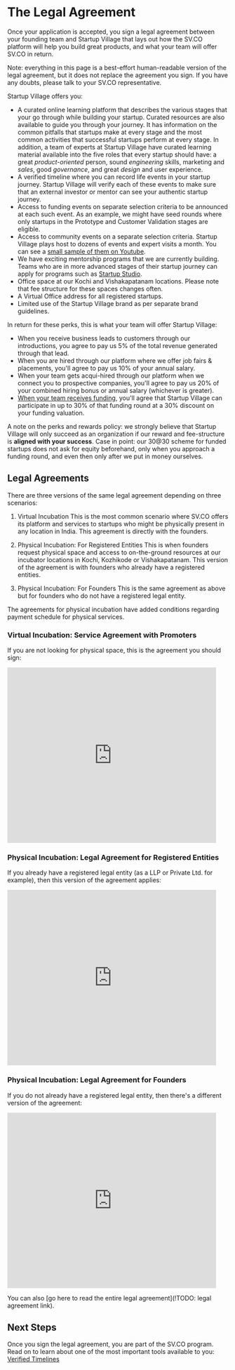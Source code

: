 # The Legal Agreement

Once your application is accepted, you sign a legal agreement between your founding team and Startup Village that lays out how the SV.CO platform will help you build great products, and what your team will offer SV.CO in return.

Note: everything in this page is a best-effort human-readable version of the legal agreement, but it does not replace the agreement you sign. If you have any doubts, please talk to your SV.CO representative.

Startup Village offers you:

* A curated online learning platform that describes the various stages that your go through while building your startup. Curated resources are also available to guide you through your journey. It has information on the common pitfalls that startups make at every stage and the most common activities that successful startups perform at every stage. In addition, a team of experts at Startup Village have curated learning material available into the five roles that every startup should have: a great *product-oriented* person, sound *engineering* skills, marketing and *sales*, good *governance*, and great *design* and user experience.
* A verified timeline where you can record life events in your startup journey. Startup Village will verify each of these events to make sure that an external investor or mentor can see your authentic startup journey.
* Access to funding events on separate selection criteria to be announced at each such event. As an example, we might have seed rounds where only startups in the Prototype and Customer Validation stages are eligible.
* Access to community events on a separate selection criteria. Startup Village plays host to dozens of events and expert visits a month. You can see a [small sample of them on Youtube](https://www.youtube.com/user/TheStartupVillage).
* We have exciting mentorship programs that we are currently building. Teams who are in more advanced stages of their startup journey can apply for programs such as [Startup Studio](http://startupstudio.co.in).
* Office space at our Kochi and Vishakapatanam locations. Please note that fee structure for these spaces changes often.
* A Virtual Office address for all registered startups.
* Limited use of the Startup Village brand as per separate brand guidelines.

In return for these perks, this is what your team will offer Startup Village:

* When you receive business leads to customers through our introductions, you agree to pay us 5% of the total revenue generated through that lead.
* When you are hired through our platform where we offer job fairs & placements, you'll agree to pay us 10% of your annual salary.
* When your team gets acqui-hired through our platform when we connect you to prospective companies, you'll agree to pay us 20% of your combined hiring bonus or annual salary (whichever is greater).
* [When your team receives funding](2a-funding.md), you'll agree that Startup Village can participate in up to 30% of that funding round at a 30% discount on your funding valuation.

A note on the perks and rewards policy: we strongly believe that Startup Village will only succeed as an organization if our reward and fee-structure is **aligned with your success**. Case in point: our 30@30 scheme for funded startups does not ask for equity beforehand, only when you approach a funding round, and even then only after we put in money ourselves.

## Legal Agreements

There are three versions of the same legal agreement depending on three scenarios:

1. Virtual Incubation
   This is the most common scenario where SV.CO offers its platform and services to startups who might be physically present in any location in India. This agreement is directly with the founders.
   
2. Physical Incubation: For Registered Entities
   This is when founders request physical space and access to on-the-ground resources at our incubator locations in Kochi, Kozhikode or Vishakapatanam. This version of the agreement is with founders who already have a registered entities.
   
3. Physical Incubation: For Founders
   This is the same agreement as above but for founders who do not have a registered legal entity.
   
The agreements for physical incubation have added conditions regarding payment schedule for physical services.

### Virtual Incubation: Service Agreement with Promoters

If you are not looking for physical space, this is the agreement you should sign:

<iframe src="https://www.slideshare.net/slideshow/embed_code/key/LbIal53MoA0g3O" width="476" height="400" frameborder="0" marginwidth="0" marginheight="0" scrolling="no"></iframe>

### Physical Incubation: Legal Agreement for Registered Entities

If you already have a registered legal entity (as a LLP or Private Ltd. for example), then this version of the agreement applies:

<iframe src="https://www.slideshare.net/slideshow/embed_code/key/gyQYJn3Gd33Zb9" width="476" height="400" frameborder="0" marginwidth="0" marginheight="0" scrolling="no"></iframe>

### Physical Incubation: Legal Agreement for Founders

If you do not already have a registered legal entity, then there's a different version of the agreement:

<iframe src="https://www.slideshare.net/slideshow/embed_code/key/kJt4PsLG26RROe" width="476" height="400" frameborder="0" marginwidth="0" marginheight="0" scrolling="no"></iframe>



You can also [go here to read the entire legal agreement](!TODO: legal agreement link).

## Next Steps
Once you sign the legal agreement, you are part of the SV.CO program. Read on to learn about one of the most important tools available to you: [Verified Timelines](3-verified-timelines.md)